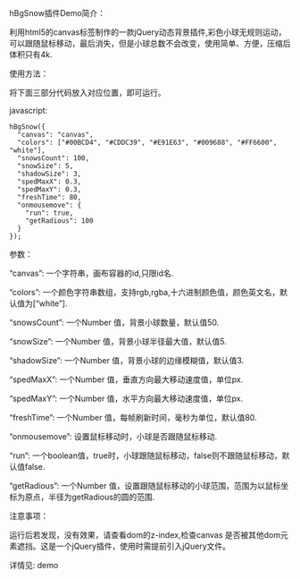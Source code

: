 hBgSnow插件Demo简介：

利用html5的canvas标签制作的一款jQuery动态背景插件,彩色小球无规则运动，可以跟随鼠标移动，最后消失，但是小球总数不会改变，使用简单、方便，压缩后体积只有4k.

使用方法：

将下面三部分代码放入对应位置，即可运行。

javascript:


    hBgSnow({
      "canvas": "canvas",
      "colors": ["#00BCD4", "#CDDC39", "#E91E63", "#009688", "#FF6600", "white"],
      "snowsCount": 100,
      "snowSize": 5,
      "shadowSize": 3,
      "spedMaxX": 0.3,
      "spedMaxY": 0.3,
      "freshTime": 80,
      "onmousemove": {
        "run": true,
        "getRadious": 100
      }
    });

参数：

“canvas”: 一个字符串，画布容器<canvas>的id,只限id名.

“colors”: 一个颜色字符串数组，支持rgb,rgba,十六进制颜色值，颜色英文名，默认值为[“white”].

“snowsCount”:  一个Number 值，背景小球数量，默认值50.

“snowSize”:  一个Number 值，背景小球半径最大值，默认值5.

“shadowSize”: 一个Number 值，背景小球的边缘模糊值，默认值3.

“spedMaxX”:  一个Number 值，垂直方向最大移动速度值，单位px.

“spedMaxY”:  一个Number 值，水平方向最大移动速度值，单位px.

“freshTime”:  一个Number 值，每帧刷新时间，毫秒为单位，默认值80.

“onmousemove”: 设置鼠标移动时，小球是否跟随鼠标移动.

“run”: 一个boolean值，true时，小球跟随鼠标移动，false则不跟随鼠标移动，默认值false.

“getRadious”: 一个Number 值，设置跟随鼠标移动的小球范围，范围为以鼠标坐标为原点，半径为getRadious的圆的范围.

注意事项：

运行后若发现，没有效果，请查看dom的z-index,检查canvas 是否被其他dom元素遮挡。这是一个jQuery插件，使用时需提前引入jQuery文件。

详情见: <a src="http://hlerenow.github.io/hBgSnow/demo" title="默识者">demo</a>
